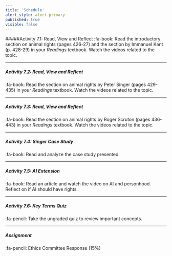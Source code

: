 ```yaml
---
title: 'Schedule'
alert_style: alert-primary
published: true
visible: false
---
```



#####Activity 7.1: Read, View and Reflect
:fa-book:  Read the introductory section on animal rights (pages 426-27) and the section by Immanuel Kant (p. 428-29) in your *Readings* textbook. Watch the videos related to the topic.

---
##### Activity 7.2: Read, View and Reflect
:fa-book: Read the section on animal rights by Peter Singer (pages 429-435) in your *Readings* textbook. Watch the videos related to the topic.                    

---
##### Activity 7.3: Read, View and Reflect
:fa-book: Read the section on animal rights by Roger Scruton (pages 436-443) in your *Readings* textbook. Watch the videos related to the topic.

---
##### Activity 7.4: Singer Case Study
:fa-book: Read and analyze the case study presented.

---
##### Activity 7.5: AI Extension
:fa-book: Read an article and watch the video on AI and personhood. Reflect on if AI should have rights.

---
##### Activity 7.6: Key Terms Quiz
:fa-pencil: Take the ungraded quiz to review important concepts.

---
##### **Assignment**
:fa-pencil: Ethics Committee Response (15%)
